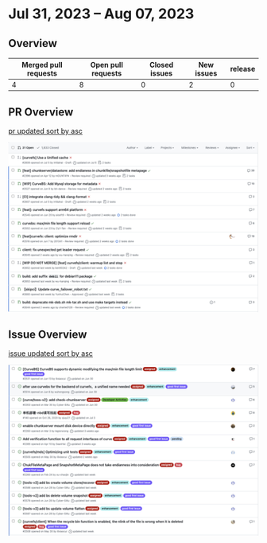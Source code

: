 
# Jul 31, 2023 – Aug 07, 2023

## Overview

| Merged pull requests | Open pull requests | Closed issues | New issues | release |
| -------------------- | ------------------ | ------------- | ---------- | ------- |
| 4                    | 8                 | 0             | 2          | 0       |

## PR Overview

[pr updated sort by asc](https://github.com/opencurve/curve/pulls?q=is%3Apr+is%3Aopen+sort%3Aupdated-asc+-label%3Apending)

![pr updated sort by asc](./images/2023-08-07-pr.png)

## Issue Overview

[issue updated sort by asc](https://github.com/opencurve/curve/issues?q=is%3Aissue+is%3Aopen+label%3Aassigned+sort%3Aupdated-asc)

![issue updated sort by asc](./images/2023-08-07-issue.png)
